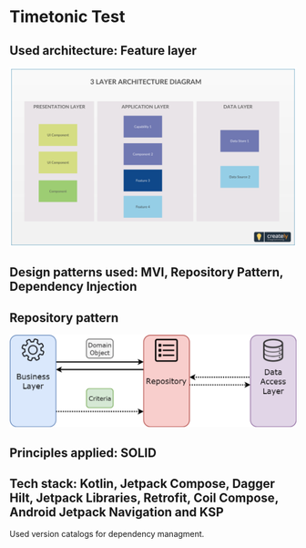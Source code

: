 # Timetonic Test

## Used architecture: Feature layer
![Feature layer architecture](https://github.com/Madold/Timetonictest/blob/main/feature_layer_diagram.png?raw=true)

## Design patterns used: MVI, Repository Pattern, Dependency Injection

## Repository pattern
![Repository pattern](https://raw.githubusercontent.com/Madold/Timetonictest/main/repository_pattern.png)

## Principles applied: SOLID

## Tech stack: Kotlin, Jetpack Compose, Dagger Hilt, Jetpack Libraries, Retrofit, Coil Compose, Android Jetpack Navigation and KSP

Used version catalogs for dependency managment.





